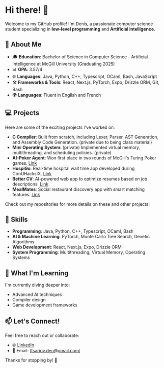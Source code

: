 # Hi there! 👋

Welcome to my GitHub profile! I'm Denis, a passionate computer science student specializing in **low-level programming** and **Artificial Intelligence**.

## 🌟 About Me
- 🎓 **Education**: Bachelor of Science in Computer Science - Artificial Intelligence at McGill University (Graduating 2025)
- 📊 **GPA**: 3.57/4
- 🌐 **Languages**: Java, Python, C++, Typescript, OCaml, Bash, JavaScript
- 🛠️ **Frameworks & Tools**: React, Next.js, PyTorch, Expo, Drizzle ORM, Git, Bash
- 🌍 **Languages**: Fluent in English and French

## 💻 Projects
Here are some of the exciting projects I've worked on:
- **C Compiler**: Built from scratch, including Lexer, Parser, AST Generation, and Assembly Code Generation. (private due to being class material)
- **Mini Operating System**: (private) Implemented virtual memory, multithreading, and scheduling policies. (private)
- **AI-Poker Agent**: Won first place in two rounds of McGill's Turing Poker games. [Link](https://github.com/denis-tsariov/python-poker-bot)
- **HospiGo**: Real-time hospital wait time app developed during ConUHacksIX. [Link](https://github.com/nicocook/ConUHacksIX)
- **Better CV**: AI-powered web app to optimize resumes based on job descriptions. [Link](https://github.com/DavidNitchi/McWICS25)
- **MealMates**: Social restaurant discovery app with smart matching features. [Link](https://github.com/denis-tsariov/codejam14)

Check out my repositories for more details on these and other projects!

## 🚀 Skills
- **Programming**: Java, Python, C++, Typescript, OCaml, Bash
- **AI & Machine Learning**: PyTorch, Monte Carlo Tree Search, Genetic Algorithms
- **Web Development**: React, Next.js, Expo, Drizzle ORM
- **System Programming**: Multithreading, Virtual Memory, Operating Systems

## 🌱 What I'm Learning
I'm currently diving deeper into:
- Advanced AI techniques
- Compiler design
- Game development frameworks

## 📫 Let's Connect!
Feel free to reach out or collaborate:
- 🌐 [LinkedIn](https://www.linkedin.com/in/denis-tsariov-878676254)
- 📧 Email: [tsariov.den@gmail.com]

Thanks for stopping by! 🚀
